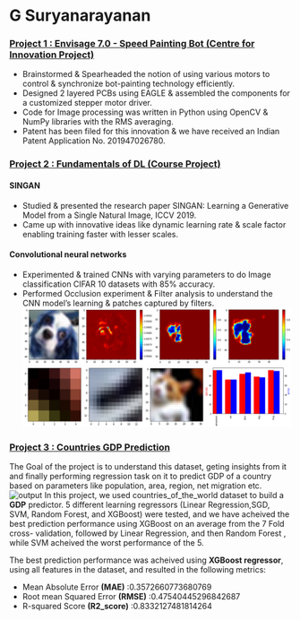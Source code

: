 # G Suryanarayanan

### [Project 1 : Envisage 7.0 - Speed Painting Bot (Centre for Innovation Project)]()
* Brainstormed & Spearheaded the notion of using various motors to control & synchronize bot-painting technology efficiently.
* Designed 2 layered PCBs using EAGLE & assembled the components for a customized stepper motor driver.
* Code for Image processing was written in Python using OpenCV & NumPy libraries with the RMS averaging.
* Patent has been filed for this innovation & we have received an Indian Patent Application No. 201947026780.

### [Project 2 : Fundamentals of DL (Course Project)](https://github.com/Suryanarayanang98/CS-6910-Foundation_of_Deep_Learning)
#### SINGAN 
* Studied & presented the research paper SINGAN:  Learning a Generative Model from a Single Natural Image, ICCV 2019.
* Came up with innovative ideas like dynamic learning rate & scale factor enabling training faster with lesser scales.

#### Convolutional neural networks
* Experimented & trained CNNs with varying parameters to do Image classification CIFAR 10 datasets with 85% accuracy.
* Performed Occlusion experiment & Filter analysis to understand the CNN model’s learning & patches captured by filters.
![](/images/download.png)
![](/images/fliter.png)

### [Project 3 : Countries GDP Prediction](https://github.com/Suryanarayanang98/Countries-GDP)
The Goal of the project is to understand this dataset, geting insights from it and finally performing regression task on it to predict GDP of a country based on parameters like population, area, region, net migration etc.
![output](https://user-images.githubusercontent.com/64247956/84409420-083ce080-ac2b-11ea-8c45-833d0a61de8e.png)
In this project, we used countries_of_the_world dataset to build a <b>GDP</b> predictor. 5 different learning regressors (Linear Regression,SGD, SVM, Random Forest, and XGBoost) were tested, and we have acheived the best prediction performance using XGBoost on an average from the 7 Fold cross- validation, followed by Linear Regression, and then Random Forest , while SVM acheived the worst performance of the 5.

The best prediction performance was acheived using <b>XGBoost regressor</b>, using all features in the dataset, and resulted in the following metrics:
- Mean Absolute Error  <b> (MAE)</b> :0.3572660773680769
- Root mean Squared Error  <b>(RMSE)</b> :0.47540445296842687
- R-squared Score  <b>(R2_score)</b> :0.8332127481814264
